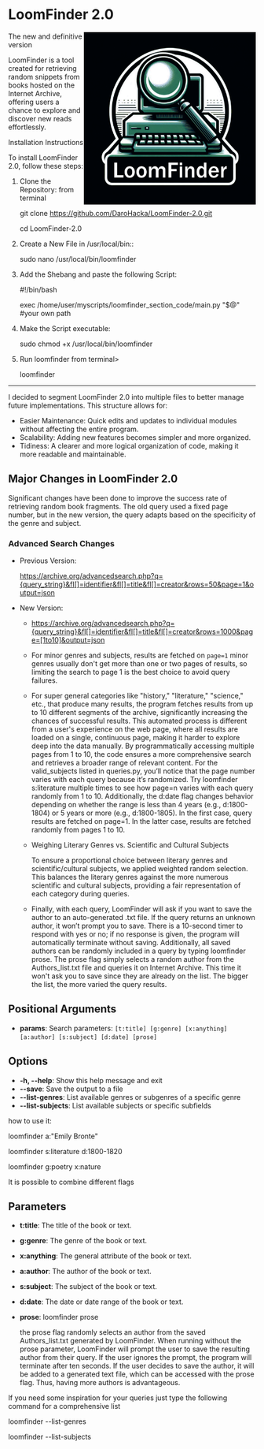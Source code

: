 # LoomFinder 2.0

<!-- HTML to resize the image -->
<img src="https://github.com/DaroHacka/LoomFinder-2.0/blob/main/loomfinder.png" alt="LoomFinder Logo" width="350" align="right"/>


                                                                                                                                                                                                                             
The new and definitive version                                                                                                                                                                                           

LoomFinder is a tool created for retrieving random snippets from books hosted on the Internet Archive, offering 
users a chance to explore and discover new reads effortlessly.


Installation Instructions

To install LoomFinder 2.0, follow these steps:

1. Clone the Repository:
   from terminal
   
   git clone https://github.com/DaroHacka/LoomFinder-2.0.git
   
   cd LoomFinder-2.0

3. Create a New File in /usr/local/bin::
   
   sudo nano /usr/local/bin/loomfinder

4. Add the Shebang and paste the following Script:

   #!/bin/bash
   
   exec /home/user/myscripts/loomfinder_section_code/main.py "$@" #your own path

5. Make the Script executable:
   
   sudo chmod +x /usr/local/bin/loomfinder

6. Run loomfinder from terminal>
   
   loomfinder

-------------------
I decided to segment LoomFinder 2.0 into multiple files to better manage future implementations. This structure allows for:

- Easier Maintenance: Quick edits and updates to individual modules without affecting the entire program.
- Scalability: Adding new features becomes simpler and more organized.
- Tidiness: A clearer and more logical organization of code, making it more readable and maintainable.

## Major Changes in LoomFinder 2.0

Significant changes have been done to improve the success rate of retrieving random book fragments. The old query used a fixed 
page number, but in the new version, the query adapts based on the specificity of the genre and subject.

### Advanced Search Changes

- Previous Version:
  
  https://archive.org/advancedsearch.php?q={query_string}&fl[]=identifier&fl[]=title&fl[]=creator&rows=50&page=1&output=json
  

- New Version:
  - https://archive.org/advancedsearch.php?q={query_string}&fl[]=identifier&fl[]=title&fl[]=creator&rows=1000&page=[1to10]&output=json
  - For minor genres and subjects, results are fetched on `page=1` minor genres usually don't get more than one or two pages of results,
    so limiting the search to page 1 is the best choice to avoid query failures. 
  - For super general categories like "history," "literature," "science," etc., that produce many results, the program fetches results
    from up to 10 different segments of the archive, significantly increasing the chances of successful results. This automated process
    is different from a user's experience on the web page, where all results are loaded on a single, continuous page, making it harder
    to explore deep into the data manually. By programmatically accessing multiple pages from 1 to 10, the code ensures a more
    comprehensive search and retrieves a broader range of relevant content. For the valid_subjects listed in queries.py, you’ll notice
    that the page number varies with each query because it’s randomized. Try loomfinder s:literature multiple times to see how page=n
    varies with each query randomly from 1 to 10.
    Additionally, the d:date flag changes behavior depending on whether the range is less than 4 years (e.g., d:1800-1804) or 5 years
    or more (e.g., d:1800-1805). In the first case, query results are fetched on page=1. In the latter case, results are fetched
    randomly from pages 1 to 10.
  - Weighing Literary Genres vs. Scientific and Cultural Subjects

    To ensure a proportional choice between literary genres and scientific/cultural subjects, we applied weighted random selection.
    This balances the literary genres against the more numerous scientific and cultural subjects, providing a fair representation
    of each category during queries.
  - Finally, with each query, LoomFinder will ask if you want to save the author to an auto-generated .txt file. If the query returns
    an unknown author, it won’t prompt you to save. There is a 10-second timer to respond with yes or no; if no response is given, the
    program will automatically terminate without saving. Additionally, all saved authors can be randomly included in a query by typing
    loomfinder prose. The prose flag simply selects a random author from the Authors_list.txt file and queries it on Internet Archive.
    This time it won't ask you to save since they are already on the list. The bigger the list, the more varied the query results.  

## Positional Arguments

- **params**: Search parameters: `[t:title] [g:genre] [x:anything] [a:author] [s:subject] [d:date] [prose]`

## Options

- **-h, --help**: Show this help message and exit
- **--save**: Save the output to a file
- **--list-genres**: List available genres or subgenres of a specific genre
- **--list-subjects**: List available subjects or specific subfields

how to use it:

loomfinder a:"Emily Bronte"

loomfinder s:literature d:1800-1820

loomfinder g:poetry x:nature

It is possible to combine different flags

## Parameters

- **t:title**: The title of the book or text.
- **g:genre**: The genre of the book or text.
- **x:anything**: The general attribute of the book or text.
- **a:author**: The author of the book or text.
- **s:subject**: The subject of the book or text.
- **d:date**: The date or date range of the book or text.
- **prose**: loomfinder prose
  
  the prose flag randomly selects an author from the saved Authors_list.txt generated by LoomFinder. 
  When running without the prose parameter, LoomFinder will prompt the user to save the 
  resulting author from their query. If the user ignores the prompt, the program will 
  terminate after ten seconds. If the user decides to save the author, it will be added 
  to a generated text file, which can be accessed with the prose flag. 
  Thus, having more authors is advantageous.
  

If you need some inspiration for your queries just type the following command for a comprehensive list

loomfinder --list-genres

loomfinder --list-subjects
